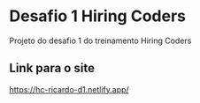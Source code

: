 # Desafio 1 Hiring Coders
Projeto do desafio 1 do treinamento Hiring Coders

## Link para o site
https://hc-ricardo-d1.netlify.app/

